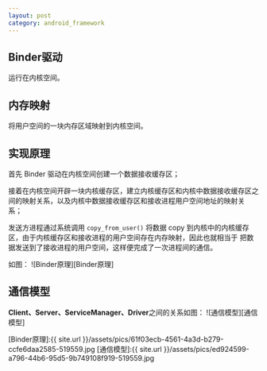 ```yaml
---
layout: post
category: android_framework
---
```


## Binder驱动
运行在内核空间。
## 内存映射
将用户空间的一块内存区域映射到内核空间。
## 实现原理
首先 Binder 驱动在内核空间创建一个数据接收缓存区；

接着在内核空间开辟一块内核缓存区，建立内核缓存区和内核中数据接收缓存区之间的映射关系，以及内核中数据接收缓存区和接收进程用户空间地址的映射关
系；

发送方进程通过系统调用 `copy_from_user()` 将数据 copy 到内核中的内核缓存区，由于内核缓存区和接收进程的用户空间存在内存映射，因此也就相当于
把数据发送到了接收进程的用户空间，这样便完成了一次进程间的通信。

如图：
![Binder原理][Binder原理]

## 通信模型
**Client、Server、ServiceManager、Driver**之间的关系如图：
![通信模型][通信模型]


[Binder原理]:{{ site.url }}/assets/pics/61f03ecb-4561-4a3d-b279-ccfe6daa2585-519559.jpg
[通信模型]:{{ site.url }}/assets/pics/ed924599-a796-44b6-95d5-9b749108f919-519559.jpg
